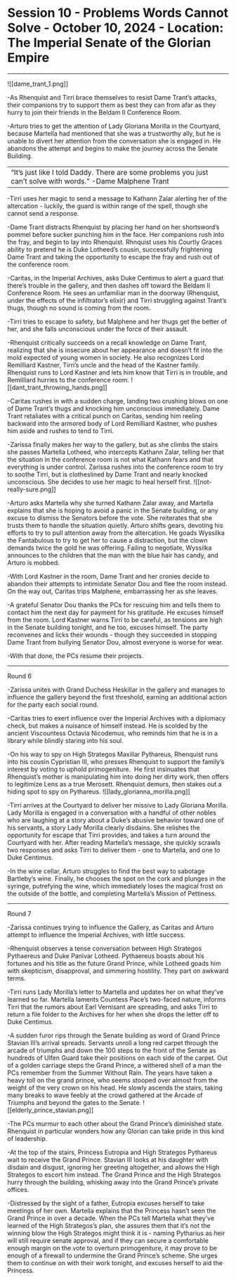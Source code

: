 # Session 10 - Problems Words Cannot Solve - October 10, 2024 - Location: The Imperial Senate of the Glorian Empire

---

  
![[dame_trant_1.png]]

-As Rhenquist and Tirri brace themselves to resist Dame Trant’s attacks, their companions try to support them as best they can from afar as they hurry to join their friends in the Beldam II Conference Room. 

  

-Arturo tries to get the attention of Lady Gloriana Morilla in the Courtyard, because Martella had mentioned that she was a trustworthy ally, but he is unable to divert her attention from the conversation she is engaged in. He abandons the attempt and begins to make the journey across the Senate Building. 

  

|   |
|---|
|“It’s just like I told Daddy. There are some problems you just can’t solve with words.” -Dame Malphene Trant|

  

-Tirri uses her magic to send a message to Kathann Zalar alerting her of the altercation - luckily, the guard is within range of the spell, though she cannot send a response. 

  

-Dame Trant distracts Rhenquist by placing her hand on her shortsword’s pommel before sucker punching him in the face. Her companions rush into the fray, and begin to lay into Rhenquist. Rhnquist uses his Courtly Graces ability to pretend he is Duke Lotheed’s cousin, successfully frightening Dame Trant and taking the opportunity to escape the fray and rush out of the conference room. 

  

-Caritas, in the Imperial Archives, asks Duke Centimus to alert a guard that there’s trouble in the gallery, and then dashes off toward the Beldam II Conference Room. He sees an unfamiliar man in the doorway (Rhenquist, under the effects of the infiltrator’s elixir) and Tirri struggling against Trant’s thugs, though no sound is coming from the room. 

  

-Tirri tries to escape to safety, but Malphene and her thugs get the better of her, and she falls unconscious under the force of their assault. 

  

-Rhenquist critically succeeds on a recall knowledge on Dame Trant, realizing that she is insecure about her appearance and doesn’t fit into the mold expected of young women in society. He also recognizes Lord Remilliard Kastner, Tirri’s uncle and the head of the Kastner family. Rhenquist runs to Lord Kastner and lets him know that Tirri is in trouble, and Remilliard hurries to the conference room. ![[dant_trant_throwing_hands.png]]

  

-Caritas rushes in with a sudden charge, landing two crushing blows on one of Dame Trant’s thugs and knocking him unconscious immediately. Dame Trant retaliates with a critical punch on Caritas, sending him reeling backward into the armored body of Lord Remilliard Kastner, who pushes him aside and rushes to tend to Tirri. 

  

-Zarissa finally makes her way to the gallery, but as she climbs the stairs she passes Martella Lotheed, who intercepts Kathann Zalar, telling her that the situation in the conference room is not what Kathann fears and that everything is under control. Zarissa rushes into the conference room to try to soothe Tirri, but is clotheslined by Dame Trant and nearly knocked unconscious. She decides to use her magic to heal herself first. ![[not-really-sure.png]]

  

-Arturo asks Martella why she turned Kathann Zalar away, and Martella explains that she is hoping to avoid a panic in the Senate building, or any excuse to dismiss the Senators before the vote. She reiterates that she trusts them to handle the situation quietly. Arturo shifts gears, devoting his efforts to try to pull attention away from the altercation. He goads Wyssilka the Fantabulous to try to get her to cause a distraction, but the clown demands twice the gold he was offering. Failing to negotiate, Wyssilka announces to the children that the man with the blue hair has candy, and Arturo is mobbed. 

  

-With Lord Kastner in the room, Dame Trant and her cronies decide to abandon their attempts to intimidate Senator Dou and flee the room instead. On the way out, Caritas trips Malphene, embarrassing her as she leaves. 

  

-A grateful Senator Dou thanks the PCs for rescuing him and tells them to contact him the next day for payment for his gratitude. He excuses himself from the room. Lord Kastner warns Tirri to be careful, as tensions are high in the Senate building tonight, and he too, excuses himself. The party reconvenes and licks their wounds - though they succeeded in stopping Dame Trant from bullying Senator Dou, almost everyone is worse for wear. 

  

-With that done, the PCs resume their projects. 

  

---

Round 6

  

-Zarissa unites with Grand Duchess Heskillar in the gallery and manages to influence the gallery beyond the first threshold, earning an additional action for the party each social round.  

  

-Caritas tries to exert influence over the Imperial Archives with a diplomacy check, but makes a nuisance of himself instead. He is scolded by the ancient Viscountess Octavia Nicodemus, who reminds him that he is in a library while blindly staring into his soul.

  

-On his way to spy on High Strategos Maxillar Pythareus, Rhenquist runs into his cousin Cypristian III, who presses Rhenquist to support the family’s interest by voting to uphold primogeniture.  He first insinuates that Rhenquist’s mother is manipulating him into doing her dirty work, then offers to legitimize Lens as a true Merosett. Rhenquist demurs, then stakes out a hiding spot to spy on Pythareus. ![[lady_glorianna_morilla.png]]

  

-Tirri arrives at the Courtyard to deliver her missive to Lady Gloriana Morilla. Lady Morilla is engaged in a conversation with a handful of other nobles who are laughing at a story about a Duke’s abusive behavior toward one of his servants, a story Lady Morilla clearly disdains. She relishes the opportunity for escape that Tirri provides, and takes a turn around the Courtyard with her. After reading Martella’s message, she quickly scrawls two responses and asks Tirri to deliver them - one to Martella, and one to Duke Centimus. 

  

-In the wine cellar, Arturo struggles to find the best way to sabotage Bartleby’s wine. Finally, he chooses the spot on the cork and plunges in the syringe, putrefying the wine, which immediately loses the magical frost on the outside of the bottle, and completing Martella’s Mission of Pettiness. 

  

---

Round 7

  

-Zarissa continues trying to influence the Gallery, as Caritas and Arturo attempt to influence the Imperial Archives, with little success. 

  

-Rhenquist observes a tense conversation between High Strategos Pythaereus and Duke Panivar Lotheed. Pythaereus boasts about his fortunes and his title as the future Grand Prince, while Lotheed goads him with skepticism, disapproval, and simmering hostility. They part on awkward terms. 

  

-Tirri runs Lady Morilla’s letter to Martella and updates her on what they’ve learned so far. Martella laments Countess Pace’s two-faced nature, informs Tirri that the rumors about Earl Vernisant are spreading, and asks Tirri to return a file folder to the Archives for her when she drops the letter off to Duke Centimus. 

  

-A sudden furor rips through the Senate building as word of Grand Prince Stavian III’s arrival spreads. Servants unroll a long red carpet through the arcade of triumphs and down the 100 steps to the front of the Senate as hundreds of Ulfen Guard take their positions on each side of the carpet. Out of a golden carriage steps the Grand Prince, a withered shell of a man the PCs remember from the Summer Without Rain. The years have taken a heavy toll on the grand prince, who seems stooped over almost from the weight of the very crown on his head. He slowly ascends the stairs, taking many breaks to wave feebly at the crowd gathered at the Arcade of Triumphs and beyond the gates to the Senate. ![[elderly_prince_stavian.png]]

  
  
  

-The PCs murmur to each other about the Grand Prince’s diminished state. Rhenquist in particular wonders how any Glorian can take pride in this kind of leadership. 

  

-At the top of the stairs, Princess Eutropia and High Strategos Pythareus wait to receive the Grand Prince. Stavian III looks at his daughter with disdain and disgust, ignoring her greeting altogether, and allows the High Strategos to escort him instead. The Grand Prince and the High Strategos hurry through the building, whisking away into the Grand Prince’s private offices.

  

-Distressed by the sight of a father, Eutropia excuses herself to take meetings of her own. Martella explains that the Princess hasn’t seen the Grand Prince in over a decade. When the PCs tell Martella what they’ve learned of the High Strategos’s plan, she assures them that it’s not the winning blow the High Strategos might think it is - naming Pytharius as heir will still require senate approval, and if they can secure a comfortable enough margin on the vote to overturn primogeniture, it may prove to be enough of a firewall to undermine the Grand Prince’s scheme. She urges them to continue on with their work tonight, and excuses herself to aid the Princess.